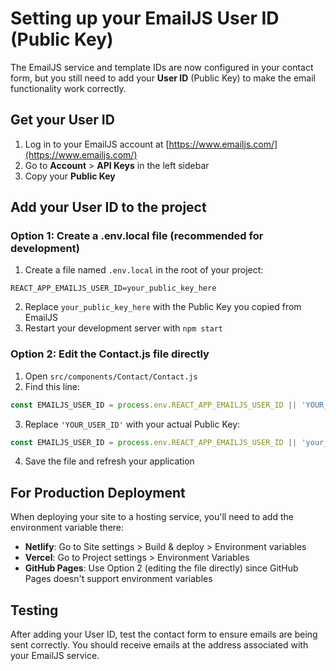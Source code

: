 # Setting up your EmailJS User ID (Public Key)

The EmailJS service and template IDs are now configured in your contact form, but you still need to add your **User ID** (Public Key) to make the email functionality work correctly.

## Get your User ID

1. Log in to your EmailJS account at [https://www.emailjs.com/](https://www.emailjs.com/)
2. Go to **Account** > **API Keys** in the left sidebar
3. Copy your **Public Key**

## Add your User ID to the project

### Option 1: Create a .env.local file (recommended for development)

1. Create a file named `.env.local` in the root of your project:
```
REACT_APP_EMAILJS_USER_ID=your_public_key_here
```
2. Replace `your_public_key_here` with the Public Key you copied from EmailJS
3. Restart your development server with `npm start`

### Option 2: Edit the Contact.js file directly

1. Open `src/components/Contact/Contact.js`
2. Find this line:
```javascript
const EMAILJS_USER_ID = process.env.REACT_APP_EMAILJS_USER_ID || 'YOUR_USER_ID';
```
3. Replace `'YOUR_USER_ID'` with your actual Public Key:
```javascript
const EMAILJS_USER_ID = process.env.REACT_APP_EMAILJS_USER_ID || 'your_public_key_here';
```
4. Save the file and refresh your application

## For Production Deployment

When deploying your site to a hosting service, you'll need to add the environment variable there:

- **Netlify**: Go to Site settings > Build & deploy > Environment variables
- **Vercel**: Go to Project settings > Environment Variables
- **GitHub Pages**: Use Option 2 (editing the file directly) since GitHub Pages doesn't support environment variables

## Testing

After adding your User ID, test the contact form to ensure emails are being sent correctly. You should receive emails at the address associated with your EmailJS service. 